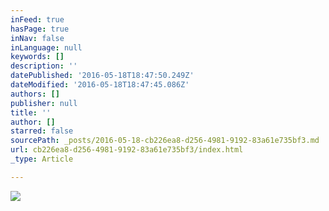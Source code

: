 ```yaml
---
inFeed: true
hasPage: true
inNav: false
inLanguage: null
keywords: []
description: ''
datePublished: '2016-05-18T18:47:50.249Z'
dateModified: '2016-05-18T18:47:45.086Z'
authors: []
publisher: null
title: ''
author: []
starred: false
sourcePath: _posts/2016-05-18-cb226ea8-d256-4981-9192-83a61e735bf3.md
url: cb226ea8-d256-4981-9192-83a61e735bf3/index.html
_type: Article

---
```

![](https://the-grid-user-content.s3-us-west-2.amazonaws.com/5d10f02f-7aa3-4be8-a6eb-68b63d48ac3c.jpg)